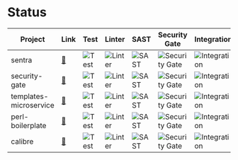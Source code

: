
# Status

| Project               | Link                                                                  | Test                                                                                         | Linter                                                                                         | SAST                                                                                   | Security Gate                                                                                   | Integration                                                                                          |
|-----------------------|-----------------------------------------------------------------------|----------------------------------------------------------------------------------------------|------------------------------------------------------------------------------------------------|----------------------------------------------------------------------------------------|----------------------------------------------------------------------------------------------------|-------------------------------------------------------------------------------------------------------|
| sentra                | [🔗](https://github.com/lesis-lat/sentra)                             | ![Test](https://github.com/lesis-lat/sentra/actions/workflows/test_suite.yml/badge.svg)      | ![Linter](https://github.com/lesis-lat/sentra/actions/workflows/linter.yml/badge.svg)           | ![SAST](https://github.com/lesis-lat/sentra/actions/workflows/zarn.yml/badge.svg)     | ![Security Gate](https://github.com/lesis-lat/sentra/actions/workflows/security-gate.yml/badge.svg)     | ![Integration](https://github.com/lesis-lat/sentra/actions/workflows/test-on-ubuntu.yml/badge.svg)       |
| security-gate         | [🔗](https://github.com/lesis-lat/security-gate)                      | ![Test](https://github.com/lesis-lat/security-gate/actions/workflows/test_suite.yml/badge.svg) | ![Linter](https://github.com/lesis-lat/security-gate/actions/workflows/linter.yml/badge.svg)    | ![SAST](https://github.com/lesis-lat/security-gate/actions/workflows/zarn.yml/badge.svg) | ![Security Gate](https://github.com/lesis-lat/security-gate/actions/workflows/security-gate.yml/badge.svg) | ![Integration](https://github.com/lesis-lat/security-gate/actions/workflows/test-on-ubuntu.yml/badge.svg) |
| templates-microservice| [🔗](https://github.com/lesis-lat/templates-microservice)             | ![Test](https://github.com/lesis-lat/templates-microservice/actions/workflows/test_suite.yml/badge.svg) | ![Linter](https://github.com/lesis-lat/templates-microservice/actions/workflows/linter.yml/badge.svg) | ![SAST](https://github.com/lesis-lat/templates-microservice/actions/workflows/zarn.yml/badge.svg) | ![Security Gate](https://github.com/lesis-lat/templates-microservice/actions/workflows/security-gate.yml/badge.svg) | ![Integration](https://github.com/lesis-lat/templates-microservice/actions/workflows/test-on-ubuntu.yml/badge.svg) |
| perl-boilerplate      | [🔗](https://github.com/lesis-lat/perl-boilerplate)                   | ![Test](https://github.com/lesis-lat/perl-boilerplate/actions/workflows/test_suite.yml/badge.svg) | ![Linter](https://github.com/lesis-lat/perl-boilerplate/actions/workflows/linter.yml/badge.svg) | ![SAST](https://github.com/lesis-lat/perl-boilerplate/actions/workflows/zarn.yml/badge.svg) | ![Security Gate](https://github.com/lesis-lat/perl-boilerplate/actions/workflows/security-gate.yml/badge.svg) | ![Integration](https://github.com/lesis-lat/perl-boilerplate/actions/workflows/test-on-ubuntu.yml/badge.svg) |
| calibre               | [🔗](https://github.com/lesis-lat/calibre)                            | ![Test](https://github.com/lesis-lat/calibre/actions/workflows/test_suite.yml/badge.svg)     | ![Linter](https://github.com/lesis-lat/calibre/actions/workflows/linter.yml/badge.svg)          | ![SAST](https://github.com/lesis-lat/calibre/actions/workflows/zarn.yml/badge.svg)     | ![Security Gate](https://github.com/lesis-lat/calibre/actions/workflows/security-gate.yml/badge.svg)     | ![Integration](https://github.com/lesis-lat/calibre/actions/workflows/test-on-ubuntu.yml/badge.svg)       |
